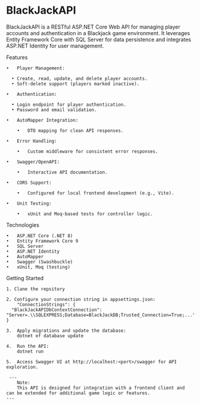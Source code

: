 # BlackJackAPI

BlackJackAPI is a RESTful ASP.NET Core Web API for managing player accounts and authentication in a Blackjack game environment.
It leverages Entity Framework Core with SQL Server for data persistence and integrates ASP.NET Identity for user management.

Features

	•	Player Management:
	  
	  •	Create, read, update, and delete player accounts.
	  •	Soft-delete support (players marked inactive).
	 
	•	Authentication:
	  
	  •	Login endpoint for player authentication.
	  •	Password and email validation.
	  
	•	AutoMapper Integration:
	  
		•	DTO mapping for clean API responses.
  
	•	Error Handling:
  
		•	Custom middleware for consistent error responses.
  
	•	Swagger/OpenAPI:
  
		•	Interactive API documentation.
  
	•	CORS Support:
  
		•	Configured for local frontend development (e.g., Vite).
  
	•	Unit Testing:
  
		•	xUnit and Moq-based tests for controller logic.
  
  
Technologies

  	•	ASP.NET Core (.NET 8)
  	•	Entity Framework Core 9
  	•	SQL Server
  	•	ASP.NET Identity
  	•	AutoMapper
  	•	Swagger (Swashbuckle)
  	•	xUnit, Moq (testing)

Getting Started

	1. Clane the repsitory
 
 	2. Configure your connection string in appsettings.json:
		"ConnectionStrings": {
      "BlackJackAPIDbContextConnection": "Server=.\\SQLEXPRESS;Database=BlackJackDB;Trusted_Connection=True;..."
    }
		
	3.	Apply migrations and update the database:
 		dotnet ef database update
	 
 	4.	Run the API:
		dotnet run
	
	5.	Access Swagger UI at http://localhost:<port>/swagger for API exploration.

	 ---
		Note:
		This API is designed for integration with a frontend client and can be extended for additional game logic or features.
	---
